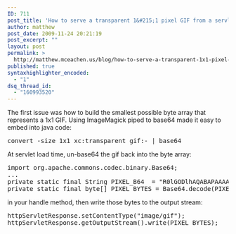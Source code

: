 ```yaml
---
ID: 711
post_title: 'How to serve a transparent 1&#215;1 pixel GIF from a servlet'
author: matthew
post_date: 2009-11-24 20:21:19
post_excerpt: ""
layout: post
permalink: >
  http://matthew.mceachen.us/blog/how-to-serve-a-transparent-1x1-pixel-gif-from-a-servlet-711.html
published: true
syntaxhighlighter_encoded:
  - "1"
dsq_thread_id:
  - "160993520"
---
```

The first issue was how to build the smallest possible byte array that represents a 1x1 GIF. Using ImageMagick piped to base64 made it easy to embed into java code:

<pre lang="bash">
convert -size 1x1 xc:transparent gif:- | base64
</pre>

At servlet load time, un-base64 the gif back into the byte array:

<pre lang="java">
import org.apache.commons.codec.binary.Base64;
...
private static final String PIXEL_B64  = "R0lGODlhAQABAPAAAAAAAAAAACH5BAEAAAAALAAAAAABAAEAAAICRAEAOw==";
private static final byte[] PIXEL_BYTES = Base64.decode(PIXEL_B64.getBytes());
</pre>

in your handle method, then write those bytes to the output stream:

<pre lang="java">
httpServletResponse.setContentType("image/gif");
httpServletResponse.getOutputStream().write(PIXEL_BYTES);
</pre>
